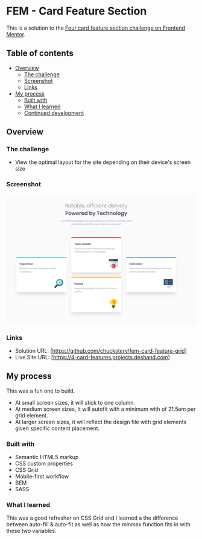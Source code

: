 # FEM - Card Feature Section

This is a solution to the [Four card feature section challenge on Frontend Mentor](https://www.frontendmentor.io/challenges/four-card-feature-section-weK1eFYK).

## Table of contents

- [Overview](#overview)
  - [The challenge](#the-challenge)
  - [Screenshot](#screenshot)
  - [Links](#links)
- [My process](#my-process)
  - [Built with](#built-with)
  - [What I learned](#what-i-learned)
  - [Continued development](#continued-development)

## Overview

### The challenge

- View the optimal layout for the site depending on their device's screen size

### Screenshot

![](./screenshot.png)

### Links

- Solution URL: [https://github.com/chucksterv/fem-card-feature-grid]
- Live Site URL: [https://4-card-features.projects.deshand.com]

## My process

This was a fun one to build.

- At small screen sizes, it will stick to one column.
- At medium screen sizes, it will autofit with a minimum with of 21.5em per grid element.
- At larger screen sizes, it will reflect the design file with grid elements given specific content placement.

### Built with

- Semantic HTML5 markup
- CSS custom properties
- CSS Grid
- Mobile-first workflow
- BEM
- SASS

### What I learned

This was a good refresher on CSS Grid and I learned a the difference between auto-fill & auto-fit as well as how the minmax function fits in with these two variables.
